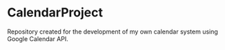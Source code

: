 # CalendarProject
Repository created for the development of my own calendar system using Google Calendar API.
